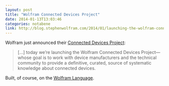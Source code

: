 ```yaml
---
layout: post
title: "Wolfram Connected Devices Project"
date: 2014-01-13T13:03:46
categories: notabene
link: http://blog.stephenwolfram.com/2014/01/launching-the-wolfram-connected-devices-project/
---
```


Wolfram just announced their [Connected Devices Project][ln1]:

> [...] today we’re launching the Wolfram Connected Devices Project—whose goal is to work with device manufacturers and the technical community to provide a definitive, curated, source of systematic knowledge about connected devices.

Built, of course, on the [Wolfram Language][ln2].

[ln1]: http://devices.wolfram.com/ "Wolfram Connected Devices Project"
[ln2]: http://reference.wolfram.com/language/guide/UsingConnectedDevices.html "Wolfram Language Reference for Connecting Devices"

